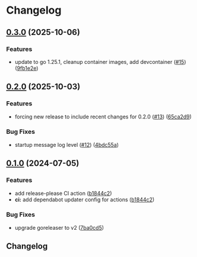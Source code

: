 # Changelog

## [0.3.0](https://github.com/persona-id/squid-check/compare/v0.2.0...v0.3.0) (2025-10-06)


### Features

* update to go 1.25.1, cleanup container images, add devcontainer ([#15](https://github.com/persona-id/squid-check/issues/15)) ([9fb1e2e](https://github.com/persona-id/squid-check/commit/9fb1e2e8ea9506ae7590e2a1eabc9fa7050b183a))

## [0.2.0](https://github.com/persona-id/squid-check/compare/v0.1.0...v0.2.0) (2025-10-03)


### Features

* forcing new release to include recent changes for 0.2.0 ([#13](https://github.com/persona-id/squid-check/issues/13)) ([65ca2d9](https://github.com/persona-id/squid-check/commit/65ca2d9f9aa673f237528aa8e1851379dd2aba96))


### Bug Fixes

* startup message log level ([#12](https://github.com/persona-id/squid-check/issues/12)) ([4bdc55a](https://github.com/persona-id/squid-check/commit/4bdc55a727db2a1f37d9c1d11e8a454e5b0207d3))

## [0.1.0](https://github.com/persona-id/squid-check/compare/v0.0.2...v0.1.0) (2024-07-05)


### Features

* add release-please CI action ([b1844c2](https://github.com/persona-id/squid-check/commit/b1844c28541474cbeb84877835de51859a8006aa))
* **ci:** add dependabot updater config for actions ([b1844c2](https://github.com/persona-id/squid-check/commit/b1844c28541474cbeb84877835de51859a8006aa))


### Bug Fixes

* upgrade goreleaser to v2 ([7ba0cd5](https://github.com/persona-id/squid-check/commit/7ba0cd5b3d9271c86034379f8c25c32f72975ca5))

## Changelog
